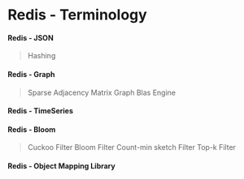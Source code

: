 # Redis - Terminology

#### Redis - JSON
> Hashing

#### Redis - Graph
> Sparse Adjacency Matrix
> Graph Blas Engine

#### Redis - TimeSeries

#### Redis - Bloom
> Cuckoo Filter
> Bloom Filter
> Count-min sketch Filter
> Top-k Filter

#### Redis - Object Mapping Library
